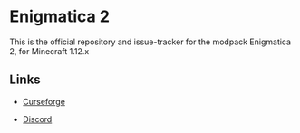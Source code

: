 <h1>Enigmatica 2</h1>

This is the official repository and issue-tracker for the modpack Enigmatica 2, for Minecraft 1.12.x


<h2>Links</h2>

* [Curseforge](https://minecraft.curseforge.com/projects/enigmatica2)

* [Discord](https://discord.gg/HnWNd7X)
